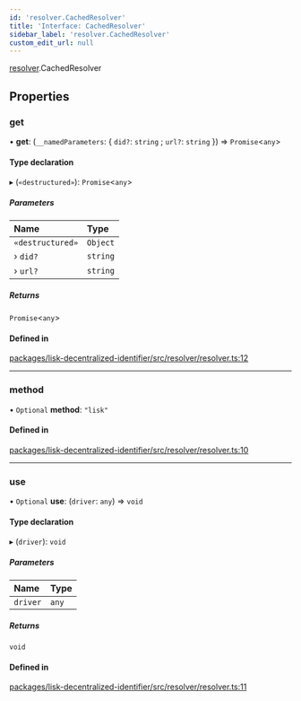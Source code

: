 ```yaml
---
id: 'resolver.CachedResolver'
title: 'Interface: CachedResolver'
sidebar_label: 'resolver.CachedResolver'
custom_edit_url: null
---
```


[resolver](../namespaces/resolver.md).CachedResolver

## Properties

### get

• **get**: (`__namedParameters`: { `did?`: `string` ; `url?`: `string` }) => `Promise`<`any`\>

#### Type declaration

▸ (`«destructured»`): `Promise`<`any`\>

##### Parameters

| Name             | Type     |
| :--------------- | :------- |
| `«destructured»` | `Object` |
| › `did?`         | `string` |
| › `url?`         | `string` |

##### Returns

`Promise`<`any`\>

#### Defined in

[packages/lisk-decentralized-identifier/src/resolver/resolver.ts:12](https://github.com/aldhosutra/lisk-did/blob/37c055c/packages/lisk-decentralized-identifier/src/resolver/resolver.ts#L12)

---

### method

• `Optional` **method**: `"lisk"`

#### Defined in

[packages/lisk-decentralized-identifier/src/resolver/resolver.ts:10](https://github.com/aldhosutra/lisk-did/blob/37c055c/packages/lisk-decentralized-identifier/src/resolver/resolver.ts#L10)

---

### use

• `Optional` **use**: (`driver`: `any`) => `void`

#### Type declaration

▸ (`driver`): `void`

##### Parameters

| Name     | Type  |
| :------- | :---- |
| `driver` | `any` |

##### Returns

`void`

#### Defined in

[packages/lisk-decentralized-identifier/src/resolver/resolver.ts:11](https://github.com/aldhosutra/lisk-did/blob/37c055c/packages/lisk-decentralized-identifier/src/resolver/resolver.ts#L11)
